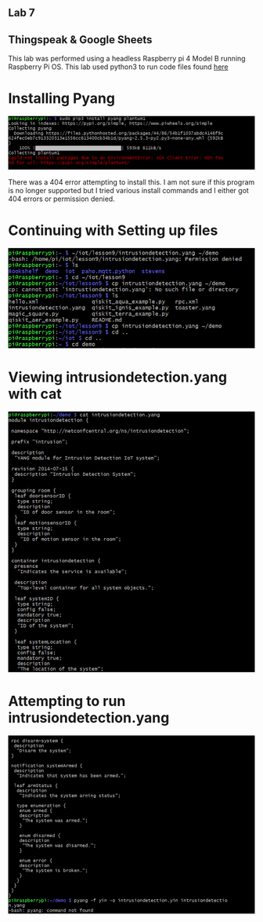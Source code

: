 ## Lab 7
## Thingspeak & Google Sheets

This lab was performed using a headless Raspberry pi 4 Model B running Raspberry Pi OS. This lab used python3 to run code files found [here](https://github.com/kevinwlu/iot/tree/master/lesson9)

# Installing Pyang
![](Images/1.PNG)

There was a 404 error attempting to install this. I am not sure if this program is no longer supported but I tried various install commands and I either got 404 errors or permission denied.

# Continuing with Setting up files
![](Images/2.PNG)

# Viewing intrusiondetection.yang with cat
![](Images/3.PNG)

# Attempting to run intrusiondetection.yang
![](Images/4.PNG)
